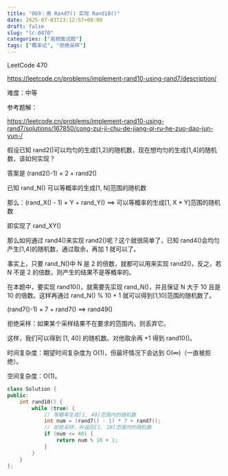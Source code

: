 ```yaml
---
title: "069：用 Rand7() 实现 Rand10()"
date: 2025-07-03T23:12:57+08:00
draft: false
slug: "lc-0470"
categories: ["高频面试题"]
tags: ["概率论", "拒绝采样"]
---
```


LeetCode 470

https://leetcode.cn/problems/implement-rand10-using-rand7/description/

难度：中等

参考题解：

https://leetcode.cn/problems/implement-rand10-using-rand7/solutions/167850/cong-zui-ji-chu-de-jiang-qi-ru-he-zuo-dao-jun-yun-/

假设已知 rand2()可以均匀的生成[1,2]的随机数，现在想均匀的生成[1,4]的随机数，该如何实现？

答案是 (rand2()-1) × 2 + rand2()

已知 rand_N() 可以等概率的生成[1, N]范围的随机数

那么：(rand_X() - 1) × Y + rand_Y() ==> 可以等概率的生成[1, X * Y]范围的随机数

即实现了 rand_XY()

那么如何通过 rand4()来实现 rand2()呢？这个就很简单了，已知 rand4()会均匀产生[1,4]的随机数，通过取余，再加 1 就可以了。

事实上，只要 rand_N()中 N 是 2 的倍数，就都可以用来实现 rand2()，反之，若 N 不是 2 的倍数，则产生的结果不是等概率的。

在本题中，要实现 rand10()，就需要先实现 rand_N()，并且保证 N 大于 10 且是 10 的倍数。这样再通过 rand_N() % 10 + 1 就可以得到[1,10]范围的随机数了。

(rand7()-1) × 7 + rand7() ==> rand49()

拒绝采样：如果某个采样结果不在要求的范围内，则丢弃它。

这样，我们可以得到 [1, 40] 的随机数。对他取余再 +1 得到 rand10()。

时间复杂度：期望时间复杂度为 O(1)，但最坏情况下会达到 O(∞)（一直被拒绝）。

空间复杂度：O(1)。

<!--more-->

```cpp
class Solution {
public:
    int rand10() {
        while (true) {
            // 等概率生成[1, 49]范围内的随机数
            int num = (rand7() - 1) * 7 + rand7();
            // 拒绝采样，并返回[1, 10]范围内的随机数
            if (num <= 40) {
                return num % 10 + 1;
            }
        }
    }
};
```
